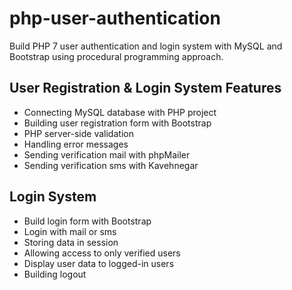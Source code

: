 # php-user-authentication

Build PHP 7 user authentication and login system with MySQL and Bootstrap using procedural programming approach.


## User Registration & Login System Features
* Connecting MySQL database with PHP project
* Building user registration form with Bootstrap
* PHP server-side validation
* Handling error messages
* Sending verification mail with phpMailer
* Sending verification sms with Kavehnegar

## Login System
* Build login form with Bootstrap
* Login with mail or sms
* Storing data in session
* Allowing access to only verified users
* Display user data to logged-in users
* Building logout
